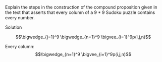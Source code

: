 Explain the steps in the construction of the compound proposition given in the text that asserts that every column of a 9 * 9 Sudoku puzzle contains every number.

Solution

$$\bigwedge_{j=1}^9 \bigwedge_{n=1}^9 \bigvee_{i=1}^9p(i,j,n)$$

Every column: $$\bigwedge_{n=1}^9 \bigvee_{i=1}^9p(i,j,n)$$